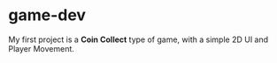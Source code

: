 # game-dev
 
My first project is a <b>Coin Collect</b> type of game, with a simple 2D UI and Player Movement.
